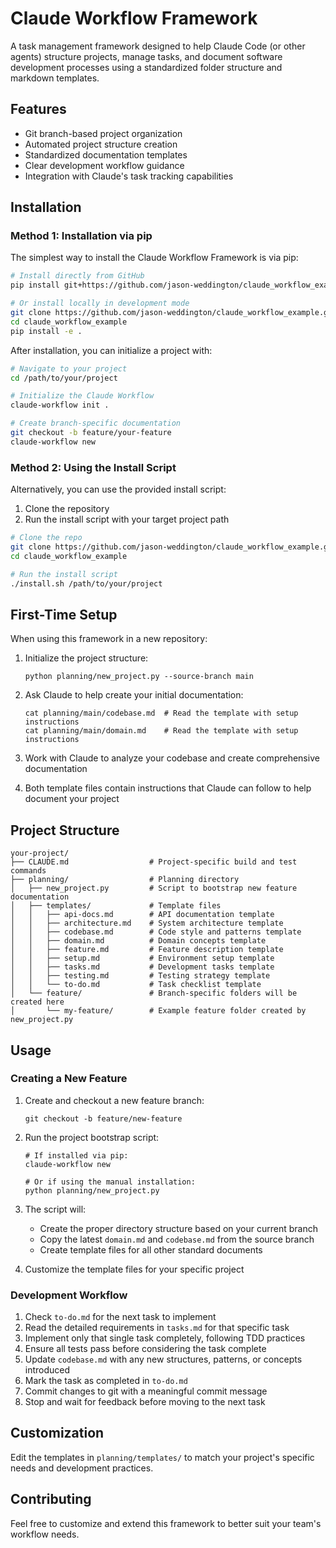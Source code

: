 # Claude Workflow Framework

A task management framework designed to help Claude Code (or other agents) structure projects, manage tasks, and document software development processes using a standardized folder structure and markdown templates.

## Features

- Git branch-based project organization
- Automated project structure creation
- Standardized documentation templates
- Clear development workflow guidance
- Integration with Claude's task tracking capabilities

## Installation

### Method 1: Installation via pip

The simplest way to install the Claude Workflow Framework is via pip:

```bash
# Install directly from GitHub
pip install git+https://github.com/jason-weddington/claude_workflow_example.git

# Or install locally in development mode
git clone https://github.com/jason-weddington/claude_workflow_example.git
cd claude_workflow_example
pip install -e .
```

After installation, you can initialize a project with:

```bash
# Navigate to your project
cd /path/to/your/project

# Initialize the Claude Workflow
claude-workflow init .

# Create branch-specific documentation
git checkout -b feature/your-feature
claude-workflow new
```

### Method 2: Using the Install Script

Alternatively, you can use the provided install script:

1. Clone the repository
2. Run the install script with your target project path

```bash
# Clone the repo
git clone https://github.com/jason-weddington/claude_workflow_example.git
cd claude_workflow_example

# Run the install script
./install.sh /path/to/your/project
```

## First-Time Setup

When using this framework in a new repository:

1. Initialize the project structure:
   ```
   python planning/new_project.py --source-branch main
   ```

2. Ask Claude to help create your initial documentation:
   ```
   cat planning/main/codebase.md  # Read the template with setup instructions
   cat planning/main/domain.md    # Read the template with setup instructions
   ```

3. Work with Claude to analyze your codebase and create comprehensive documentation
4. Both template files contain instructions that Claude can follow to help document your project

## Project Structure

```
your-project/
├── CLAUDE.md                  # Project-specific build and test commands
├── planning/                  # Planning directory
│   ├── new_project.py         # Script to bootstrap new feature documentation
│   ├── templates/             # Template files
│   │   ├── api-docs.md        # API documentation template
│   │   ├── architecture.md    # System architecture template
│   │   ├── codebase.md        # Code style and patterns template
│   │   ├── domain.md          # Domain concepts template
│   │   ├── feature.md         # Feature description template
│   │   ├── setup.md           # Environment setup template
│   │   ├── tasks.md           # Development tasks template
│   │   ├── testing.md         # Testing strategy template
│   │   └── to-do.md           # Task checklist template
│   └── feature/               # Branch-specific folders will be created here
│       └── my-feature/        # Example feature folder created by new_project.py
```

## Usage

### Creating a New Feature

1. Create and checkout a new feature branch:
   ```
   git checkout -b feature/new-feature
   ```

2. Run the project bootstrap script:
   ```
   # If installed via pip:
   claude-workflow new
   
   # Or if using the manual installation:
   python planning/new_project.py
   ```

3. The script will:
   - Create the proper directory structure based on your current branch
   - Copy the latest `domain.md` and `codebase.md` from the source branch
   - Create template files for all other standard documents

4. Customize the template files for your specific project

### Development Workflow

1. Check `to-do.md` for the next task to implement
2. Read the detailed requirements in `tasks.md` for that specific task
3. Implement only that single task completely, following TDD practices
4. Ensure all tests pass before considering the task complete
5. Update `codebase.md` with any new structures, patterns, or concepts introduced
6. Mark the task as completed in `to-do.md`
7. Commit changes to git with a meaningful commit message
8. Stop and wait for feedback before moving to the next task

## Customization

Edit the templates in `planning/templates/` to match your project's specific needs and development practices.

## Contributing

Feel free to customize and extend this framework to better suit your team's workflow needs.